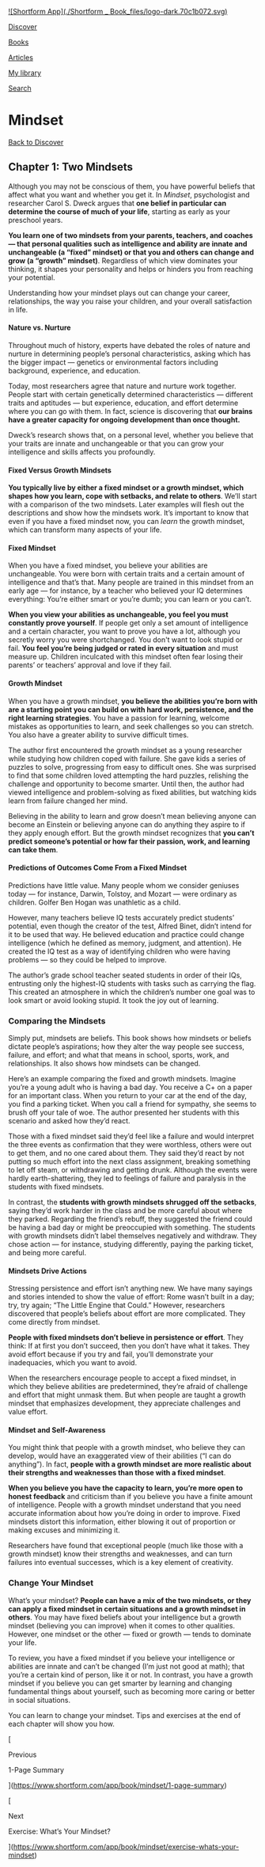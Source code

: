 [![Shortform App](./Shortform _ Book_files/logo-dark.70c1b072.svg)](https://www.shortform.com/app)

[Discover](https://www.shortform.com/app)

[Books](https://www.shortform.com/app/books)

[Articles](https://www.shortform.com/app/articles)

[My library](https://www.shortform.com/app/library)

[Search](https://www.shortform.com/app/search)

# Mindset

[Back to Discover](https://www.shortform.com/app)

## Chapter 1: Two Mindsets

Although you may not be conscious of them, you have powerful beliefs that affect what you want and whether you get it. In _Mindset_, psychologist and researcher Carol S. Dweck argues that **one belief in particular can determine the course of much of your life**, starting as early as your preschool years.

**You learn one of two mindsets from your parents, teachers, and coaches — that personal qualities such as intelligence and ability are innate and unchangeable (a “fixed” mindset) or that you and others can change and grow (a “growth” mindset)**. Regardless of which view dominates your thinking, it shapes your personality and helps or hinders you from reaching your potential.

Understanding how your mindset plays out can change your career, relationships, the way you raise your children, and your overall satisfaction in life.

#### Nature vs. Nurture

Throughout much of history, experts have debated the roles of nature and nurture in determining people’s personal characteristics, asking which has the bigger impact — genetics or environmental factors including background, experience, and education.

Today, most researchers agree that nature and nurture work together. People start with certain genetically determined characteristics — different traits and aptitudes — but experience, education, and effort determine where you can go with them. In fact, science is discovering that **our brains have a greater capacity for ongoing development than once thought.**

Dweck’s research shows that, on a personal level, whether you believe that your traits are innate and unchangeable or that you can grow your intelligence and skills affects you profoundly.

#### Fixed Versus Growth Mindsets

**You typically live by either a fixed mindset or a growth mindset, which shapes how you learn, cope with setbacks, and relate to others**. We’ll start with a comparison of the two mindsets. Later examples will flesh out the descriptions and show how the mindsets work. It’s important to know that even if you have a fixed mindset now, you can _learn_ the growth mindset, which can transform many aspects of your life.

#### **Fixed Mindset**

When you have a fixed mindset, you believe your abilities are unchangeable. You were born with certain traits and a certain amount of intelligence and that’s that. Many people are trained in this mindset from an early age — for instance, by a teacher who believed your IQ determines everything: You’re either smart or you’re dumb; you can learn or you can’t.

**When you view your abilities as unchangeable, you feel you must constantly prove yourself**. If people get only a set amount of intelligence and a certain character, you want to prove you have a lot, although you secretly worry you were shortchanged. You don't want to look stupid or fail. **You feel you’re being judged or rated in every situation** and must measure up. Children inculcated with this mindset often fear losing their parents’ or teachers’ approval and love if they fail.

#### Growth Mindset

When you have a growth mindset, **you believe the abilities you’re born with are a starting point you can build on with hard work, persistence, and the right learning strategies**. You have a passion for learning, welcome mistakes as opportunities to learn, and seek challenges so you can stretch. You also have a greater ability to survive difficult times.

The author first encountered the growth mindset as a young researcher while studying how children coped with failure. She gave kids a series of puzzles to solve, progressing from easy to difficult ones. She was surprised to find that some children loved attempting the hard puzzles, relishing the challenge and opportunity to become smarter. Until then, the author had viewed intelligence and problem-solving as fixed abilities, but watching kids learn from failure changed her mind.

Believing in the ability to learn and grow doesn’t mean believing anyone can become an Einstein or believing anyone can do anything they aspire to if they apply enough effort. But the growth mindset recognizes that **you can’t predict someone’s potential or how far their passion, work, and learning can take them**.

#### Predictions of Outcomes Come From a Fixed Mindset

Predictions have little value. Many people whom we consider geniuses today — for instance, Darwin, Tolstoy, and Mozart — were ordinary as children. Golfer Ben Hogan was unathletic as a child.

However, many teachers believe IQ tests accurately predict students’ potential, even though the creator of the test, Alfred Binet, didn’t intend for it to be used that way. He believed education and practice could change intelligence (which he defined as memory, judgment, and attention). He created the IQ test as a way of identifying children who were having problems — so they could be helped to improve.

The author’s grade school teacher seated students in order of their IQs, entrusting only the highest-IQ students with tasks such as carrying the flag. This created an atmosphere in which the children’s number one goal was to look smart or avoid looking stupid. It took the joy out of learning.

### Comparing the Mindsets

Simply put, mindsets are beliefs. This book shows how mindsets or beliefs dictate people’s aspirations; how they alter the way people see success, failure, and effort; and what that means in school, sports, work, and relationships. It also shows how mindsets can be changed.

Here’s an example comparing the fixed and growth mindsets. Imagine you’re a young adult who is having a bad day. You receive a C+ on a paper for an important class. When you return to your car at the end of the day, you find a parking ticket. When you call a friend for sympathy, she seems to brush off your tale of woe. The author presented her students with this scenario and asked how they’d react.

Those with a fixed mindset said they’d feel like a failure and would interpret the three events as confirmation that they were worthless, others were out to get them, and no one cared about them. They said they’d react by not putting so much effort into the next class assignment, breaking something to let off steam, or withdrawing and getting drunk. Although the events were hardly earth-shattering, they led to feelings of failure and paralysis in the students with fixed mindsets.

In contrast, the **students with growth mindsets shrugged off the setbacks**, saying they’d work harder in the class and be more careful about where they parked. Regarding the friend’s rebuff, they suggested the friend could be having a bad day or might be preoccupied with something. The students with growth mindsets didn’t label themselves negatively and withdraw. They chose action — for instance, studying differently, paying the parking ticket, and being more careful.

#### Mindsets Drive Actions

Stressing persistence and effort isn’t anything new. We have many sayings and stories intended to show the value of effort: Rome wasn’t built in a day; try, try again; “The Little Engine that Could.” However, researchers discovered that people’s beliefs about effort are more complicated. They come directly from mindset.

**People with fixed mindsets don’t believe in persistence or effort**. They think: If at first you don’t succeed, then you don’t have what it takes. They avoid effort because if you try and fail, you’ll demonstrate your inadequacies, which you want to avoid.

When the researchers encourage people to accept a fixed mindset, in which they believe abilities are predetermined, they’re afraid of challenge and effort that might unmask them. But when people are taught a growth mindset that emphasizes development, they appreciate challenges and value effort.

#### Mindset and Self-Awareness

You might think that people with a growth mindset, who believe they can develop, would have an exaggerated view of their abilities (“I can do anything”). In fact, **people with a growth mindset are more realistic about their strengths and weaknesses than those with a fixed mindset**.

**When you believe you have the capacity to learn, you’re more open to honest feedback** and criticism than if you believe you have a finite amount of intelligence. People with a growth mindset understand that you need accurate information about how you’re doing in order to improve. Fixed mindsets distort this information, either blowing it out of proportion or making excuses and minimizing it.

Researchers have found that exceptional people (much like those with a growth mindset) know their strengths and weaknesses, and can turn failures into eventual successes, which is a key element of creativity.

### Change Your Mindset

What’s your mindset? **People can have a mix of the two mindsets, or they can apply a fixed mindset in certain situations and a growth mindset in others**. You may have fixed beliefs about your intelligence but a growth mindset (believing you can improve) when it comes to other qualities. However, one mindset or the other — fixed or growth — tends to dominate your life.

To review, you have a fixed mindset if you believe your intelligence or abilities are innate and can’t be changed (I’m just not good at math); that you’re a certain kind of person, like it or not. In contrast, you have a growth mindset if you believe you can get smarter by learning and changing fundamental things about yourself, such as becoming more caring or better in social situations.

You can learn to change your mindset. Tips and exercises at the end of each chapter will show you how.

[

Previous

1-Page Summary

](https://www.shortform.com/app/book/mindset/1-page-summary)

[

Next

Exercise: What’s Your Mindset?

](https://www.shortform.com/app/book/mindset/exercise-whats-your-mindset)